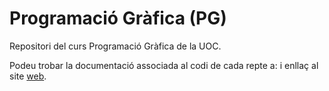 # Programació Gràfica (PG)
Repositori del curs Programació Gràfica de la UOC.

Podeu trobar la documentació associada al codi de cada repte a: i enllaç al site [web](https://esteruoc.github.io).
